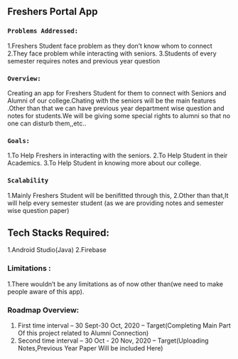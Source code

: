 ## Freshers Portal App


### `Problems Addressed:`

1.Freshers Student face problem as they don’t know whom to connect
2.They face problem while interacting with seniors.
3.Students of every semester requires notes and previous year question

### `Overview:`

Creating an app for Freshers Student for them to connect with Seniors and Alumni of our college.Chating with the seniors will be the main features .Other than that we can have previous year department wise question and notes for students.We will be giving some special rights to alumni so that no one can disturb them,,etc..

### `Goals:`

1.To Help Freshers in interacting with the seniors.
2.To Help Student in their Academics.
3.To Help Student in knowing more about our college.


### `Scalability`

1.Mainly Freshers Student will be benifitted through this,
2.Other than that,It will help every semester student (as we are providing notes and semester wise question  paper)


## Tech Stacks Required:

1.Android Studio(Java)
2.Firebase


### Limitations :

1.There wouldn’t be any limitations as of now other than(we need to make people aware of this app).

### Roadmap Overview:

1. First time interval – 30 Sept-30 Oct, 2020 – Target(Completing Main Part Of this project related to Alumni Connection)
 2. Second time interval – 30 Oct - 20 Nov, 2020 – Target(Uploading Notes,Previous Year Paper Will be included Here) 



